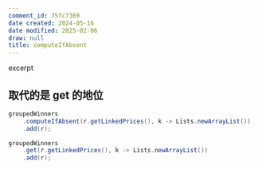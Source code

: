 ```yaml
---
comment_id: 75fc7369
date created: 2024-05-16
date modified: 2025-02-06
draw: null
title: computeIfAbsent
---
```

excerpt

<!-- more -->

## 取代的是 get 的地位

```java
groupedWinners
	.computeIfAbsent(r.getLinkedPrices(), k -> Lists.newArrayList())
	.add(r);

groupedWinners
	.get(r.getLinkedPrices(), k -> Lists.newArrayList())
	.add(r);
```
